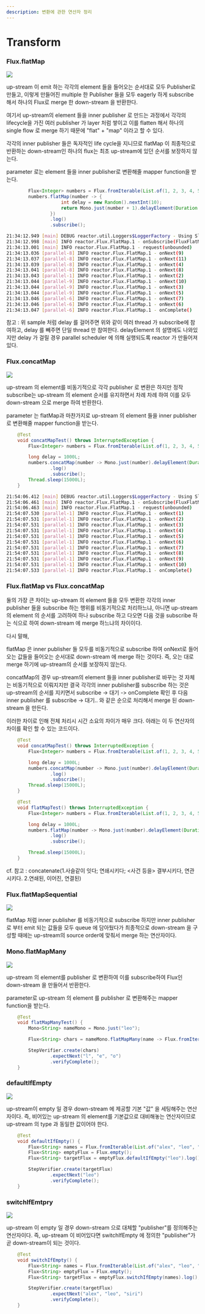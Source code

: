 ```yaml
---
description: 변환에 관한 연산자 정리
---
```


# Transform

### Flux.flatMap

![](<.gitbook/assets/image (2) (1) (1).png>)

up-stream 이 emit 하는 각각의 element 들을 들어오는 순서대로 모두 Publisher로 만들고, 이렇게 만들어진 multiple 한 Publisher 들을 모두  eagerly 하게 subscribe 해서 하나의 Flux로 merge 한 down-stream 을 반환한다.

여기서 up-stream의 element 들을 inner publisher 로 만드는 과정에서 각각의 lifecycle을 가진 여러 publisher 가 layer 처럼 쌓이고 이를 flatten 해서 하나의 single flow 로 merge 하기 때문에 "flat" + "map" 이라고 할 수 있다.

각각의 inner publisher 들은 독자적인 life cycle을 지니므로 flatMap 이 최종적으로 반환하는 down-stream인 하나의 flux는 최초 up-stream에 있던 순서를 보장하지 않는다.

parameter 로는 element 들을 inner publisher로 변환해줄 mapper function을 받는다.

```java
        Flux<Integer> numbers = Flux.fromIterable(List.of(1, 2, 3, 4, 5, 6, 7, 8, 9, 10));
        numbers.flatMap(number -> {
                    int delay = new Random().nextInt(10);
                    return Mono.just(number + 1).delayElement(Duration.ofMillis(delay));
                })
                .log()
                .subscribe();
```

```bash
21:34:12.949 [main] DEBUG reactor.util.Loggers$LoggerFactory - Using Slf4j logging framework
21:34:12.998 [main] INFO reactor.Flux.FlatMap.1 - onSubscribe(FluxFlatMap.FlatMapMain)
21:34:13.001 [main] INFO reactor.Flux.FlatMap.1 - request(unbounded)
21:34:13.036 [parallel-8] INFO reactor.Flux.FlatMap.1 - onNext(9)
21:34:13.037 [parallel-8] INFO reactor.Flux.FlatMap.1 - onNext(11)
21:34:13.039 [parallel-8] INFO reactor.Flux.FlatMap.1 - onNext(4)
21:34:13.041 [parallel-8] INFO reactor.Flux.FlatMap.1 - onNext(8)
21:34:13.043 [parallel-1] INFO reactor.Flux.FlatMap.1 - onNext(2)
21:34:13.044 [parallel-9] INFO reactor.Flux.FlatMap.1 - onNext(10)
21:34:13.044 [parallel-9] INFO reactor.Flux.FlatMap.1 - onNext(3)
21:34:13.044 [parallel-9] INFO reactor.Flux.FlatMap.1 - onNext(5)
21:34:13.046 [parallel-6] INFO reactor.Flux.FlatMap.1 - onNext(7)
21:34:13.046 [parallel-6] INFO reactor.Flux.FlatMap.1 - onNext(6)
21:34:13.047 [parallel-6] INFO reactor.Flux.FlatMap.1 - onComplete()
```

참고 : 위 sample 처럼 delay 를 걸어주면 위와 같이 여러 thread  가 subscribe에 참여하고, delay 를 빼주면 단일 thread 만 참여한다. delayElement 의 설명에도 나와있지만 delay 가 걸릴 경우 parallel scheduler 에 의해 실행되도록 reactor 가 만들어져 있다.





### Flux.concatMap

![](<.gitbook/assets/image (2) (1) (1) (1) (1).png>)

up-stream 의 element를 비동기적으로 각각 publisher 로 변환은 하지만 정작 subscribe는 up-stream 의 element 순서를 유지하면서 차례 차례 하여 이를 모두 down-stream 으로 merge 하여 반환한다.

parameter 는 flatMap과 마찬가지로 up-stream 의 element 들을 inner publisher 로 변환해줄 mapper function을 받는다.

```java
    @Test
    void concatMapTest() throws InterruptedException {
        Flux<Integer> numbers = Flux.fromIterable(List.of(1, 2, 3, 4, 5, 6, 7, 8, 9, 10));

        long delay = 1000L;
        numbers.concatMap(number -> Mono.just(number).delayElement(Duration.ofMillis(delay)))
                .log()
                .subscribe();
        Thread.sleep(15000L);
    }
```

```bash
21:54:06.412 [main] DEBUG reactor.util.Loggers$LoggerFactory - Using Slf4j logging framework
21:54:06.461 [main] INFO reactor.Flux.FlatMap.1 - onSubscribe(FluxFlatMap.FlatMapMain)
21:54:06.463 [main] INFO reactor.Flux.FlatMap.1 - request(unbounded)
21:54:07.530 [parallel-1] INFO reactor.Flux.FlatMap.1 - onNext(1)
21:54:07.531 [parallel-1] INFO reactor.Flux.FlatMap.1 - onNext(2)
21:54:07.531 [parallel-1] INFO reactor.Flux.FlatMap.1 - onNext(3)
21:54:07.531 [parallel-1] INFO reactor.Flux.FlatMap.1 - onNext(4)
21:54:07.531 [parallel-1] INFO reactor.Flux.FlatMap.1 - onNext(5)
21:54:07.531 [parallel-1] INFO reactor.Flux.FlatMap.1 - onNext(6)
21:54:07.531 [parallel-1] INFO reactor.Flux.FlatMap.1 - onNext(7)
21:54:07.531 [parallel-1] INFO reactor.Flux.FlatMap.1 - onNext(8)
21:54:07.531 [parallel-1] INFO reactor.Flux.FlatMap.1 - onNext(9)
21:54:07.531 [parallel-1] INFO reactor.Flux.FlatMap.1 - onNext(10)
21:54:07.533 [parallel-1] INFO reactor.Flux.FlatMap.1 - onComplete()
```





### Flux.flatMap vs Flux.concatMap

둘의 가장 큰 차이는 up-stream 의 element 들을 모두 변환한 각각의 inner publisher 들을 subscribe 하는 행위를 비동기적으로 처리하느냐, 아니면 up-stream 의 element 의 순서를 고려하여 하나 subscribe 하고 다오면 다음 것을 subscribe 하는 식으로 하여 down-stream 에 merge  하느냐의 차이이다.

다시 말해,

flatMap 은 inner publisher 들 모두를 비동기적으로 subscribe 하여 onNext로 들어오는 값들을 들어오는 순서대로 down-stream 에 merge 하는 것이다. 즉, 오는 대로 merge 하기에 up-stream의 순서를 보장하지 않는다.

concatMap의 경우 up-stream의 element 들을 inner publisher로 바꾸는 것 자체는 비동기적으로 이뤄지지만 결국 각각의 inner publisher를 subscribe 하는 것은 up-stream의 순서를 지키면서 subscribe -> 대기 -> onComplete 확인 후 다음 inner publisher 를 subscribe -> 대기.. 와 같은 순으로 처리해서 merge 된 down-stream 을 만든다.

이러한 차이로 인해 전체 처리시 시간 소요의 차이가 매우 크다. 아래는 이 두 연산자의 차이를 확인 할 수 있는 코드이다.

```java
    @Test
    void concatMapTest() throws InterruptedException {
        Flux<Integer> numbers = Flux.fromIterable(List.of(1, 2, 3, 4, 5, 6, 7, 8, 9, 10));

        long delay = 1000L;
        numbers.concatMap(number -> Mono.just(number).delayElement(Duration.ofMillis(delay)))
                .log()
                .subscribe();
        Thread.sleep(15000L);
    }

    @Test
    void flatMapTest() throws InterruptedException {
        Flux<Integer> numbers = Flux.fromIterable(List.of(1, 2, 3, 4, 5, 6, 7, 8, 9, 10));

        long delay = 1000L;
        numbers.flatMap(number -> Mono.just(number).delayElement(Duration.ofMillis(delay)))
                .log()
                .subscribe();

        Thread.sleep(15000L);
    }
```

cf. 참고 : concatenate(1.사슬같이 잇다; 연쇄시키다; <사건 등을> 결부시키다, 연관시키다. 2.연쇄된, 이어진, 연결된)





### Flux.flatMapSequential

![](<.gitbook/assets/image (1) (1) (1) (1) (1) (1).png>)

flatMap 처럼 inner publisher 를 비동기적으로 subscribe 하지만 inner publisher 로 부터 emit 되는 값들을 모두 queue 에 담아뒀다가 최종적으로 down-stream 을 구성할 때에는 up-stream의 source order에 맞춰서 merge 하는 연산자이다.





### Mono.flatMapMany

![](<.gitbook/assets/image (1) (1) (1) (1) (1).png>)

up-stream 의 element를 publisher 로 변환하여 이를 subscribe하여 Flux인 down-stream 을 만들어서 반환한다.

parameter로 up-stream 의 element 를 publisher 로 변환해주는 mapper function을 받는다.

```java
    @Test
    void flatMapManyTest() {
        Mono<String> nameMono = Mono.just("leo");

        Flux<String> chars = nameMono.flatMapMany(name -> Flux.fromIterable(List.of(name.split("")))).log();

        StepVerifier.create(chars)
                .expectNext("l", "e", "o")
                .verifyComplete();
    }
```





### defaultIfEmpty

![](<.gitbook/assets/image (2) (1) (1) (1).png>)

up-stream이 empty 일 경우 down-stream 에 제공할 기본 "값" 을 세팅해주는 연산자이다. 즉, 비어있는 up-stream 의 element를 기본값으로 대비해놓는 연산자이므로 up-stream 의 type 과 동일한 값이어야 한다.

```java
    @Test
    void defaultIfEmpty() {
        Flux<String> names = Flux.fromIterable(List.of("alex", "leo", "siri"));
        Flux<String> emptyFlux = Flux.empty();
        Flux<String> targetFlux = emptyFlux.defaultIfEmpty("leo").log();

        StepVerifier.create(targetFlux)
                .expectNext("leo")
                .verifyComplete();
    }

```





### switchIfEmtpry

![](<.gitbook/assets/image (1) (1) (1) (1).png>)

up-stream 이 empty  일 경우 down-stream 으로 대체할 "publisher"를 정의해주는 연산자이다. 즉, up-stream 이 비어있다면 switchIfEmpty 에 정의한 "publisher"가 곧 down-stream이 되는 것이다.

```java
    @Test
    void switchIfEmpty() {
        Flux<String> names = Flux.fromIterable(List.of("alex", "leo", "siri"));
        Flux<String> emptyFlux = Flux.empty();
        Flux<String> targetFlux = emptyFlux.switchIfEmpty(names).log();

        StepVerifier.create(targetFlux)
                .expectNext("alex", "leo", "siri")
                .verifyComplete();
    }
```




